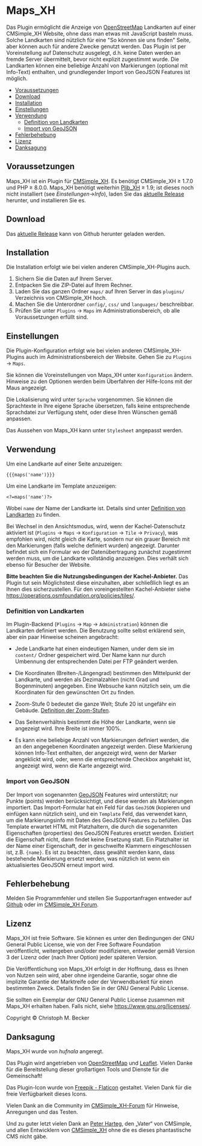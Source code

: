 # Maps_XH

Das Plugin ermöglicht die Anzeige von [OpenStreetMap](https://www.openstreetmap.org/)
Landkarten auf einer CMSimple_XH Website, ohne dass man etwas mit JavaScript basteln muss.
Solche Landkarten sind nützlich für eine "So können sie uns finden" Seite,
aber können auch für andere Zwecke genutzt werden.
Das Plugin ist per Voreinstellung auf Datenschutz ausgelegt, d.h. keine Daten
werden an fremde Server übermittelt, bevor nicht explizit zugestimmt wurde.
Die Landkarten können eine beliebige Anzahl von Markierungen (optional mit
Info-Text) enthalten, und grundlegender Import von GeoJSON Features ist möglich.

- [Voraussetzungen](#voraussetzungen)
- [Download](#download)
- [Installation](#installation)
- [Einstellungen](#einstellungen)
- [Verwendung](#verwendung)
  - [Definition von Landkarten](#definition-von-landkarten)
  - [Import von GeoJSON](#import-von-geojson)
- [Fehlerbehebung](#fehlerbehebung)
- [Lizenz](#lizenz)
- [Danksagung](#danksagung)

## Voraussetzungen

Maps_XH ist ein Plugin für [CMSimple_XH](https://cmsimple-xh.org/de/).
Es benötigt CMSimple_XH ≥ 1.7.0 und PHP ≥ 8.0.0.
Maps_XH benötigt weiterhin [Plib_XH](https://github.com/cmb69/plib_xh) ≥ 1.9;
ist dieses noch nicht installiert (see *Einstellungen*→*Info*),
laden Sie das [aktuelle Release](https://github.com/cmb69/plib_xh/releases/latest)
herunter, und installieren Sie es.

## Download

Das [aktuelle Release](https://github.com/cmb69/maps_xh/releases/latest)
kann von Github herunter geladen werden.

## Installation

Die Installation erfolgt wie bei vielen anderen CMSimple_XH-Plugins auch.

1. Sichern Sie die Daten auf Ihrem Server.
1. Entpacken Sie die ZIP-Datei auf Ihrem Rechner.
1. Laden Sie das ganzen Ordner `maps/` auf Ihren Server in das
   `plugins/` Verzeichnis von CMSimple_XH  hoch.
1. Machen Sie die Unterordner `config/`, `css/` und `languages/`
   beschreibbar.
1. Prüfen Sie unter `Plugins` → `Maps` im Administrationsbereich,
   ob alle Voraussetzungen erfüllt sind.

## Einstellungen

Die Plugin-Konfiguration erfolgt wie bei vielen anderen
CMSimple_XH-Plugins auch im Administrationsbereich der Website.
Gehen Sie zu `Plugins` → `Maps`.

Sie können die Voreinstellungen von Maps_XH unter
`Konfiguration` ändern. Hinweise zu den Optionen werden beim
Überfahren der Hilfe-Icons mit der Maus angezeigt.

Die Lokalisierung wird unter `Sprache` vorgenommen. Sie können die
Sprachtexte in Ihre eigene Sprache übersetzen, falls keine
entsprechende Sprachdatei zur Verfügung steht, oder diese Ihren
Wünschen gemäß anpassen.

Das Aussehen von Maps_XH kann unter `Stylesheet` angepasst werden.

## Verwendung

Um eine Landkarte auf einer Seite anzuzeigen:

    {{{maps('name')}}}

Um eine Landkarte im Template anzuzeigen:

    <?=maps('name')?>

Wobei `name` der Name der Landkarte ist. Details sind unter
[Definition von Landkarten](#definition-von-landkarten) zu finden.

Bei Wechsel in den Ansichtsmodus, wird, wenn der Kachel-Datenschutz aktiviert
ist (`Plugins` → `Maps` → `Konfiguration` → `Tile` → `Privacy`), was empfohlen
wird, nicht gleich die Karte, sondern nur ein grauer Bereich mit den Markierungen
(falls welche definiert wurden) angezeigt. Darunter befindet sich ein Formular
wo der Datenübertragung zunächst zugestimmt werden muss, um die Landkarte
vollständig anzuzeigen. Dies verhält sich ebenso für Besucher der Website.

**Bitte beachten Sie die Nutzungsbedingungen der Kachel-Anbieter.**
Das Plugin tut sein Möglichstest diese einzuhalten, aber schließlich liegt es an
Ihnen dies sicherzustellen. Für den voreingestellten Kachel-Anbieter siehe
<https://operations.osmfoundation.org/policies/tiles/>.

### Definition von Landkarten

Im Plugin-Backend (`Plugins` → `Map` → `Administration`) können die Landkarten
definiert werden. Die Benutzung sollte selbst erklärend sein, aber ein paar
Hinweise scheinen angebracht:

* Jede Landkarte hat einen eindeutigen Namen, under dem sie im `content/` Ordner
  gespeichert wird. Der Name kann nur durch Umbennung der entsprechenden Datei
  per FTP geändert werden.

* Die Koordinaten (Breiten-/Längengrad) bestimmen den Mittelpunkt der Landkarte,
  und werden als Dezimalzahlen (nicht Grad und Bogenminuten) angegeben.
  Eine Websuche kann nützlich sein, um die Koordinaten für den gewünschten Ort
  zu finden.

* Zoom-Stufe 0 bedeutet die ganze Welt; Stufe 20 ist ungefähr ein Gebäude.
  [Definition der Zoom-Stufen](https://wiki.openstreetmap.org/wiki/Zoom_levels).

* Das Seitenverhältnis bestimmt die Höhe der Landkarte, wenn sie angezeigt wird.
  Ihre Breite ist immer 100%.

* Es kann eine beliebige Anzahl von Markierungen definiert werden, die an den
  angegebenen Koordinaten angezeigt werden.  Diese Markierung können Info-Text
  enthalten, der angezeigt wird, wenn der Marker angeklickt wird, oder, wenn die
  entsprechende Checkbox angehakt ist, angezeigt wird, wenn die Karte angezeigt
  wird.

### Import von GeoJSON

Der Import von sogenannten [GeoJSON](https://geojson.org/) Features wird
unterstützt; nur Punkte (points) werden berücksichtigt, und diese werden als
Markierungen importiert. Das Import-Formular hat ein Feld für das `GeoJSON`
(kopieren und einfügen kann nützlich sein), und ein `Template` Feld, das
verwendet kann, um die Markierungsinfo mit Daten des GeoJSON Features zu befüllen.
Das Template erwartet HTML mit Platzhaltern, die durch die sogenannten Eigenschaften
(properties) des GeoJSON Features ersetzt werden. Existiert die Eigenschaft nicht,
dann findet keine Ersetzung statt. Ein Platzhalter ist der Name einer Eigenschaft,
der in geschweifte Klammern eingeschlossen ist, z.B. `{name}`.
Es ist zu beachten, dass gewählt werden kann, dass bestehende Markierung ersetzt
werden, was nützlich ist wenn ein aktualisiertes GeoJSON erneut import wird.

## Fehlerbehebung

Melden Sie Programmfehler und stellen Sie Supportanfragen entweder auf
[Github](https://github.com/cmb69/maps_xh/issues) oder im
[CMSimple_XH Forum](https://cmsimpleforum.com/).

## Lizenz

Maps_XH ist freie Software. Sie können es unter den Bedingungen der
GNU General Public License, wie von der Free Software Foundation
veröffentlicht, weitergeben und/oder modifizieren, entweder gemäß
Version 3 der Lizenz oder (nach Ihrer Option) jeder späteren Version.

Die Veröffentlichung von Maps_XH erfolgt in der Hoffnung, dass es
Ihnen von Nutzen sein wird, aber ohne irgendeine Garantie, sogar ohne
die implizite Garantie der Marktreife oder der Verwendbarkeit für einen
bestimmten Zweck. Details finden Sie in der GNU General Public License.

Sie sollten ein Exemplar der GNU General Public License zusammen mit
Maps_XH erhalten haben. Falls nicht, siehe <https://www.gnu.org/licenses/>.

Copyright © Christoph M. Becker

## Danksagung

Maps_XH wurde von *hufnala* angeregt.

Das Plugin wird angetrieben von [OpenStreetMap](https://www.openstreetmap.org/)
und [Leaflet](https://leafletjs.com/).
Vielen Danke für die Bereitstellung dieser großartigen Tools und Dienste für
die Gemeinschaft!

Das Plugin-Icon wurde von [Freepik - Flaticon](https://www.flaticon.com/free-icons/street-map) gestaltet.
Vielen Dank für die freie Verfügbarkeit dieses Icons.

Vielen Dank an die Community im
[CMSimple_XH-Forum](https://www.cmsimpleforum.com/) für Hinweise,
Anregungen und das Testen.

Und zu guter letzt vielen Dank an [Peter Harteg](https://www.harteg.dk/),
den „Vater“ von CMSimple, und allen Entwicklern von [CMSimple_XH](https://www.cmsimple-xh.org/de/)
ohne die es dieses phantastische CMS nicht gäbe.
